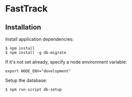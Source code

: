 FastTrack
======

## Installation

Install application dependencies:

```
$ npm install
$ npm install -g db-migrate
```

If it's not set already, specify a node environment variable:

```
export NODE_ENV="development"
```

Setup the database:

```
$ npm run-script db-setup
```

